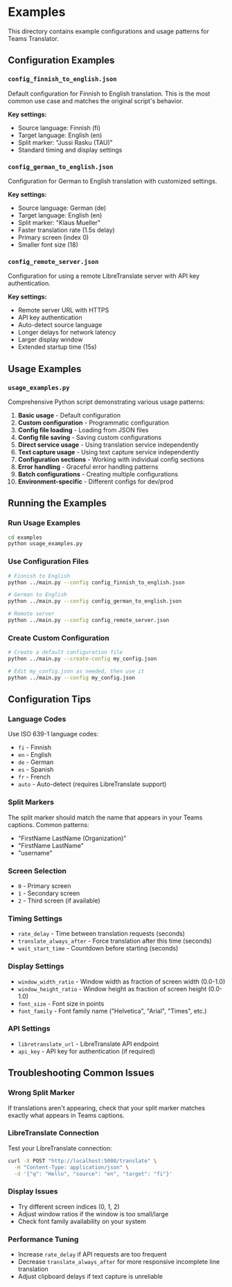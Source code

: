# Examples

This directory contains example configurations and usage patterns for Teams Translator.

## Configuration Examples

### `config_finnish_to_english.json`
Default configuration for Finnish to English translation. This is the most common use case and matches the original script's behavior.

**Key settings:**
- Source language: Finnish (fi)
- Target language: English (en)
- Split marker: "Jussi Rasku (TAU)"
- Standard timing and display settings

### `config_german_to_english.json`
Configuration for German to English translation with customized settings.

**Key settings:**
- Source language: German (de)
- Target language: English (en)
- Split marker: "Klaus Mueller"
- Faster translation rate (1.5s delay)
- Primary screen (index 0)
- Smaller font size (18)

### `config_remote_server.json`
Configuration for using a remote LibreTranslate server with API key authentication.

**Key settings:**
- Remote server URL with HTTPS
- API key authentication
- Auto-detect source language
- Longer delays for network latency
- Larger display window
- Extended startup time (15s)

## Usage Examples

### `usage_examples.py`
Comprehensive Python script demonstrating various usage patterns:

1. **Basic usage** - Default configuration
2. **Custom configuration** - Programmatic configuration
3. **Config file loading** - Loading from JSON files
4. **Config file saving** - Saving custom configurations
5. **Direct service usage** - Using translation service independently
6. **Text capture usage** - Using text capture service independently
7. **Configuration sections** - Working with individual config sections
8. **Error handling** - Graceful error handling patterns
9. **Batch configurations** - Creating multiple configurations
10. **Environment-specific** - Different configs for dev/prod

## Running the Examples

### Run Usage Examples
```bash
cd examples
python usage_examples.py
```

### Use Configuration Files
```bash
# Finnish to English
python ../main.py --config config_finnish_to_english.json

# German to English
python ../main.py --config config_german_to_english.json

# Remote server
python ../main.py --config config_remote_server.json
```

### Create Custom Configuration
```bash
# Create a default configuration file
python ../main.py --create-config my_config.json

# Edit my_config.json as needed, then use it
python ../main.py --config my_config.json
```

## Configuration Tips

### Language Codes
Use ISO 639-1 language codes:
- `fi` - Finnish
- `en` - English
- `de` - German
- `es` - Spanish
- `fr` - French
- `auto` - Auto-detect (requires LibreTranslate support)

### Split Markers
The split marker should match the name that appears in your Teams captions. Common patterns:
- "FirstName LastName (Organization)"
- "FirstName LastName"
- "username"

### Screen Selection
- `0` - Primary screen
- `1` - Secondary screen
- `2` - Third screen (if available)

### Timing Settings
- `rate_delay` - Time between translation requests (seconds)
- `translate_always_after` - Force translation after this time (seconds)
- `wait_start_time` - Countdown before starting (seconds)

### Display Settings
- `window_width_ratio` - Window width as fraction of screen width (0.0-1.0)
- `window_height_ratio` - Window height as fraction of screen height (0.0-1.0)
- `font_size` - Font size in points
- `font_family` - Font family name ("Helvetica", "Arial", "Times", etc.)

### API Settings
- `libretranslate_url` - LibreTranslate API endpoint
- `api_key` - API key for authentication (if required)

## Troubleshooting Common Issues

### Wrong Split Marker
If translations aren't appearing, check that your split marker matches exactly what appears in Teams captions.

### LibreTranslate Connection
Test your LibreTranslate connection:
```bash
curl -X POST "http://localhost:5000/translate" \
  -H "Content-Type: application/json" \
  -d '{"q": "Hello", "source": "en", "target": "fi"}'
```

### Display Issues
- Try different screen indices (0, 1, 2)
- Adjust window ratios if the window is too small/large
- Check font family availability on your system

### Performance Tuning
- Increase `rate_delay` if API requests are too frequent
- Decrease `translate_always_after` for more responsive incomplete line translation
- Adjust clipboard delays if text capture is unreliable